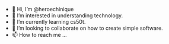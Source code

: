 - 👋 Hi, I’m @heroechinique
- 👀 I’m interested in understanding technology.
- 🌱 I’m currently learning cs50t.
- 💞️ I’m looking to collaborate on how to create simple software.
- 📫 How to reach me ...

<!---
heroechinique/heroechinique is a ✨ special ✨ repository because its `README.md` (this file) appears on your GitHub profile.
You can click the Preview link to take a look at your changes.
--->
